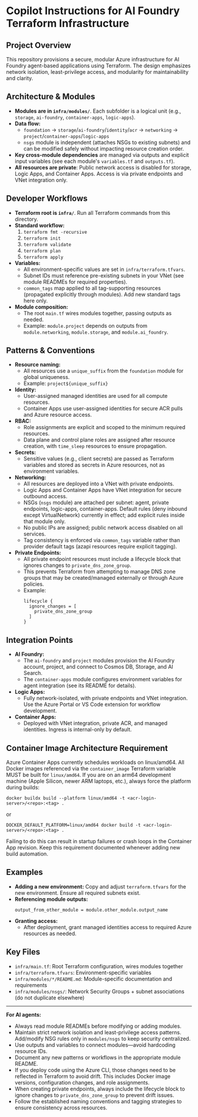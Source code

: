 # Copilot Instructions for AI Foundry Terraform Infrastructure

## Project Overview

This repository provisions a secure, modular Azure infrastructure for AI Foundry agent-based applications using Terraform. The design emphasizes network isolation, least-privilege access, and modularity for maintainability and clarity.

## Architecture & Modules

- **Modules are in `infra/modules/`**. Each subfolder is a logical unit (e.g., `storage`, `ai-foundry`, `container-apps`, `logic-apps`).
- **Data flow:**
  - `foundation` → `storage`/`ai-foundry`/`identity`/`acr` → `networking` → `project`/`container-apps`/`logic-apps`
  - `nsgs` module is independent (attaches NSGs to existing subnets) and can be modified safely without impacting resource creation order.
- **Key cross-module dependencies** are managed via outputs and explicit input variables (see each module's `variables.tf` and `outputs.tf`).
- **All resources are private**: Public network access is disabled for storage, Logic Apps, and Container Apps. Access is via private endpoints and VNet integration only.

## Developer Workflows

- **Terraform root is `infra/`**. Run all Terraform commands from this directory.
- **Standard workflow:**
  1. `terraform fmt -recursive`
  2. `terraform init`
  3. `terraform validate`
  4. `terraform plan`
  5. `terraform apply`
- **Variables:**
  - All environment-specific values are set in `infra/terraform.tfvars`.
  - Subnet IDs must reference pre-existing subnets in your VNet (see module READMEs for required properties).
  - `common_tags` map applied to all tag-supporting resources (propagated explicitly through modules). Add new standard tags here only.
- **Module composition:**
  - The root `main.tf` wires modules together, passing outputs as needed.
  - Example: `module.project` depends on outputs from `module.networking`, `module.storage`, and `module.ai_foundry`.

## Patterns & Conventions

- **Resource naming:**
  - All resources use a `unique_suffix` from the `foundation` module for global uniqueness.
  - Example: `project${unique_suffix}`
- **Identity:**
  - User-assigned managed identities are used for all compute resources.
  - Container Apps use user-assigned identities for secure ACR pulls and Azure resource access.
- **RBAC:**
  - Role assignments are explicit and scoped to the minimum required resources.
  - Data plane and control plane roles are assigned after resource creation, with `time_sleep` resources to ensure propagation.
- **Secrets:**
  - Sensitive values (e.g., client secrets) are passed as Terraform variables and stored as secrets in Azure resources, not as environment variables.
- **Networking:**
  - All resources are deployed into a VNet with private endpoints.
  - Logic Apps and Container Apps have VNet integration for secure outbound access.
  - NSGs (`nsgs` module) are attached per subnet: agent, private endpoints, logic-apps, container-apps. Default rules (deny inbound except VirtualNetwork) currently in effect; add explicit rules inside that module only.
  - No public IPs are assigned; public network access disabled on all services.
  - Tag consistency is enforced via `common_tags` variable rather than provider default tags (azapi resources require explicit tagging).
- **Private Endpoints:**
  - All private endpoint resources must include a lifecycle block that ignores changes to `private_dns_zone_group`.
  - This prevents Terraform from attempting to manage DNS zone groups that may be created/managed externally or through Azure policies.
  - Example:
    ```hcl
    lifecycle {
      ignore_changes = [
        private_dns_zone_group
      ]
    }
    ```

## Integration Points

- **AI Foundry:**
  - The `ai-foundry` and `project` modules provision the AI Foundry account, project, and connect to Cosmos DB, Storage, and AI Search.
  - The `container-apps` module configures environment variables for agent integration (see its README for details).
- **Logic Apps:**
  - Fully network-isolated, with private endpoints and VNet integration. Use the Azure Portal or VS Code extension for workflow development.
- **Container Apps:**
  - Deployed with VNet integration, private ACR, and managed identities. Ingress is internal-only by default.

## Container Image Architecture Requirement

Azure Container Apps currently schedules workloads on linux/amd64. All Docker images referenced via the `container_image` Terraform variable MUST be built for `linux/amd64`. If you are on an arm64 development machine (Apple Silicon, newer ARM laptops, etc.), always force the platform during builds:

```
docker buildx build --platform linux/amd64 -t <acr-login-server>/<repo>:<tag> .
```

or

```
DOCKER_DEFAULT_PLATFORM=linux/amd64 docker build -t <acr-login-server>/<repo>:<tag> .
```

Failing to do this can result in startup failures or crash loops in the Container App revision. Keep this requirement documented whenever adding new build automation.

## Examples

- **Adding a new environment:** Copy and adjust `terraform.tfvars` for the new environment. Ensure all required subnets exist.
- **Referencing module outputs:**
  ```hcl
  output_from_other_module = module.other_module.output_name
  ```
- **Granting access:**
  - After deployment, grant managed identities access to required Azure resources as needed.

## Key Files

- `infra/main.tf`: Root Terraform configuration, wires modules together
- `infra/terraform.tfvars`: Environment-specific variables
- `infra/modules/*/README.md`: Module-specific documentation and requirements
- `infra/modules/nsgs/`: Network Security Groups + subnet associations (do not duplicate elsewhere)

---

**For AI agents:**

- Always read module READMEs before modifying or adding modules.
- Maintain strict network isolation and least-privilege access patterns. Add/modify NSG rules only in `modules/nsgs` to keep security centralized.
- Use outputs and variables to connect modules—avoid hardcoding resource IDs.
- Document any new patterns or workflows in the appropriate module README.
- If you deploy code using the Azure CLI, those changes need to be reflected in Terraform to avoid drift. This includes Docker image versions, configuration changes, and role assignments.
- When creating private endpoints, always include the lifecycle block to ignore changes to `private_dns_zone_group` to prevent drift issues.
- Follow the established naming conventions and tagging strategies to ensure consistency across resources.
